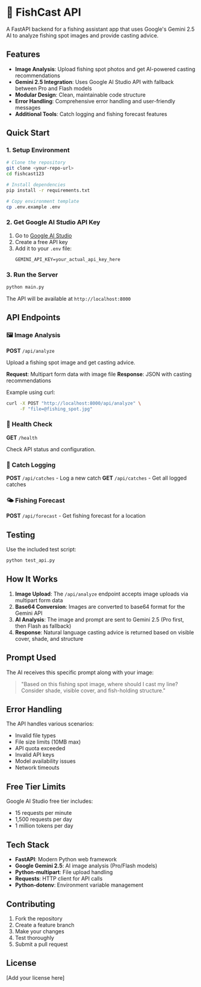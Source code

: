 # 🎣 FishCast API

A FastAPI backend for a fishing assistant app that uses Google's Gemini 2.5 AI to analyze fishing spot images and provide casting advice.

## Features

- **Image Analysis**: Upload fishing spot photos and get AI-powered casting recommendations
- **Gemini 2.5 Integration**: Uses Google AI Studio API with fallback between Pro and Flash models
- **Modular Design**: Clean, maintainable code structure
- **Error Handling**: Comprehensive error handling and user-friendly messages
- **Additional Tools**: Catch logging and fishing forecast features

## Quick Start

### 1. Setup Environment

```bash
# Clone the repository
git clone <your-repo-url>
cd fishcast123

# Install dependencies
pip install -r requirements.txt

# Copy environment template
cp .env.example .env
```

### 2. Get Google AI Studio API Key

1. Go to [Google AI Studio](https://aistudio.google.com/app/apikey)
2. Create a free API key
3. Add it to your `.env` file:
   ```
   GEMINI_API_KEY=your_actual_api_key_here
   ```

### 3. Run the Server

```bash
python main.py
```

The API will be available at `http://localhost:8000`

## API Endpoints

### 🖼️ Image Analysis
**POST** `/api/analyze`

Upload a fishing spot image and get casting advice.

**Request**: Multipart form data with image file
**Response**: JSON with casting recommendations

Example using curl:
```bash
curl -X POST "http://localhost:8000/api/analyze" \
     -F "file=@fishing_spot.jpg"
```

### 🏥 Health Check
**GET** `/health`

Check API status and configuration.

### 📝 Catch Logging
**POST** `/api/catches` - Log a new catch
**GET** `/api/catches` - Get all logged catches

### 🌤️ Fishing Forecast
**POST** `/api/forecast` - Get fishing forecast for a location

## Testing

Use the included test script:

```bash
python test_api.py
```

## How It Works

1. **Image Upload**: The `/api/analyze` endpoint accepts image uploads via multipart form data
2. **Base64 Conversion**: Images are converted to base64 format for the Gemini API
3. **AI Analysis**: The image and prompt are sent to Gemini 2.5 (Pro first, then Flash as fallback)
4. **Response**: Natural language casting advice is returned based on visible cover, shade, and structure

## Prompt Used

The AI receives this specific prompt along with your image:

> "Based on this fishing spot image, where should I cast my line? Consider shade, visible cover, and fish-holding structure."

## Error Handling

The API handles various scenarios:
- Invalid file types
- File size limits (10MB max)
- API quota exceeded
- Invalid API keys
- Model availability issues
- Network timeouts

## Free Tier Limits

Google AI Studio free tier includes:
- 15 requests per minute
- 1,500 requests per day  
- 1 million tokens per day

## Tech Stack

- **FastAPI**: Modern Python web framework
- **Google Gemini 2.5**: AI image analysis (Pro/Flash models)
- **Python-multipart**: File upload handling
- **Requests**: HTTP client for API calls
- **Python-dotenv**: Environment variable management

## Contributing

1. Fork the repository
2. Create a feature branch
3. Make your changes
4. Test thoroughly
5. Submit a pull request

## License

[Add your license here]
